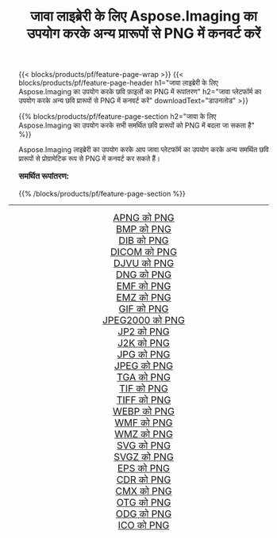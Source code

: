 ﻿---
title: जावा लाइब्रेरी के लिए Aspose.Imaging का उपयोग करके अन्य प्रारूपों से PNG में कनवर्ट करें 
weight: 3920
url: /hi/java/conversion/to/png/ 
lang: hi
langdirlevel: 2
locales: zh-hans,ja,it,ru,de,es,fr,nl,id,lt,pl,pt,vi,tr,ko,zh-hant,ar,hi,th,sv,cs,uk,he
description: Aspose.Imaging का उपयोग करके आप जावा का उपयोग करके अन्य प्रारूपों से PNG में कनवर्ट कर सकते हैं
---

{{< blocks/products/pf/feature-page-wrap >}}
{{< blocks/products/pf/feature-page-header h1="जावा लाइब्रेरी के लिए Aspose.Imaging का उपयोग करके छवि फ़ाइलों का PNG में रूपांतरण" h2="जावा प्लेटफॉर्म का उपयोग करके अन्य छवि प्रारूपों से PNG में कनवर्ट करें" downloadText="डाउनलोड" >}}


{{% blocks/products/pf/feature-page-section  h2="जावा के लिए Aspose.Imaging का उपयोग करके सभी समर्थित छवि प्रारूपों को PNG में बदला जा सकता है" %}}
<p align=justify>Aspose.Imaging लाइब्रेरी का उपयोग करके आप जावा प्लेटफॉर्म का उपयोग करके अन्य समर्थित छवि प्रारूपों से प्रोग्रामेटिक रूप से PNG में कनवर्ट कर सकते हैं।</p>
<h3 style="margin-top:16px;">
समर्थित रूपांतरण:
</h3>
{{% /blocks/products/pf/feature-page-section %}}
<div class="container-fluid productfamilypage bg-gray">
    <div class="convertypes bg-gray agp-content section">
        <div class="container">
		<hr style="margin-left:-20px;"/>
		<div class="row other-converters" style="gap: 10px;font-size: 19px;text-align:center;">
		    <div class='col-md-3 other-converter remove-lp remove-rp'><a href="/imaging/hi/java/conversion/apng-to-png/" style="padding:15px;">APNG को PNG</a></div>
<div class='col-md-3 other-converter remove-lp remove-rp'><a href="/imaging/hi/java/conversion/bmp-to-png/" style="padding:15px;">BMP को PNG</a></div>
<div class='col-md-3 other-converter remove-lp remove-rp'><a href="/imaging/hi/java/conversion/dib-to-png/" style="padding:15px;">DIB को PNG</a></div>
<div class='col-md-3 other-converter remove-lp remove-rp'><a href="/imaging/hi/java/conversion/dicom-to-png/" style="padding:15px;">DICOM को PNG</a></div>
<div class='col-md-3 other-converter remove-lp remove-rp'><a href="/imaging/hi/java/conversion/djvu-to-png/" style="padding:15px;">DJVU को PNG</a></div>
<div class='col-md-3 other-converter remove-lp remove-rp'><a href="/imaging/hi/java/conversion/dng-to-png/" style="padding:15px;">DNG को PNG</a></div>
<div class='col-md-3 other-converter remove-lp remove-rp'><a href="/imaging/hi/java/conversion/emf-to-png/" style="padding:15px;">EMF को PNG</a></div>
<div class='col-md-3 other-converter remove-lp remove-rp'><a href="/imaging/hi/java/conversion/emz-to-png/" style="padding:15px;">EMZ को PNG</a></div>
<div class='col-md-3 other-converter remove-lp remove-rp'><a href="/imaging/hi/java/conversion/gif-to-png/" style="padding:15px;">GIF को PNG</a></div>
<div class='col-md-3 other-converter remove-lp remove-rp'><a href="/imaging/hi/java/conversion/jpeg2000-to-png/" style="padding:15px;">JPEG2000 को PNG</a></div>
<div class='col-md-3 other-converter remove-lp remove-rp'><a href="/imaging/hi/java/conversion/jp2-to-png/" style="padding:15px;">JP2 को PNG</a></div>
<div class='col-md-3 other-converter remove-lp remove-rp'><a href="/imaging/hi/java/conversion/j2k-to-png/" style="padding:15px;">J2K को PNG</a></div>
<div class='col-md-3 other-converter remove-lp remove-rp'><a href="/imaging/hi/java/conversion/jpg-to-png/" style="padding:15px;">JPG को PNG</a></div>
<div class='col-md-3 other-converter remove-lp remove-rp'><a href="/imaging/hi/java/conversion/jpeg-to-png/" style="padding:15px;">JPEG को PNG</a></div>
<div class='col-md-3 other-converter remove-lp remove-rp'><a href="/imaging/hi/java/conversion/tga-to-png/" style="padding:15px;">TGA को PNG</a></div>
<div class='col-md-3 other-converter remove-lp remove-rp'><a href="/imaging/hi/java/conversion/tif-to-png/" style="padding:15px;">TIF को PNG</a></div>
<div class='col-md-3 other-converter remove-lp remove-rp'><a href="/imaging/hi/java/conversion/tiff-to-png/" style="padding:15px;">TIFF को PNG</a></div>
<div class='col-md-3 other-converter remove-lp remove-rp'><a href="/imaging/hi/java/conversion/webp-to-png/" style="padding:15px;">WEBP को PNG</a></div>
<div class='col-md-3 other-converter remove-lp remove-rp'><a href="/imaging/hi/java/conversion/wmf-to-png/" style="padding:15px;">WMF को PNG</a></div>
<div class='col-md-3 other-converter remove-lp remove-rp'><a href="/imaging/hi/java/conversion/wmz-to-png/" style="padding:15px;">WMZ को PNG</a></div>
<div class='col-md-3 other-converter remove-lp remove-rp'><a href="/imaging/hi/java/conversion/svg-to-png/" style="padding:15px;">SVG को PNG</a></div>
<div class='col-md-3 other-converter remove-lp remove-rp'><a href="/imaging/hi/java/conversion/svgz-to-png/" style="padding:15px;">SVGZ को PNG</a></div>
<div class='col-md-3 other-converter remove-lp remove-rp'><a href="/imaging/hi/java/conversion/eps-to-png/" style="padding:15px;">EPS को PNG</a></div>
<div class='col-md-3 other-converter remove-lp remove-rp'><a href="/imaging/hi/java/conversion/cdr-to-png/" style="padding:15px;">CDR को PNG</a></div>
<div class='col-md-3 other-converter remove-lp remove-rp'><a href="/imaging/hi/java/conversion/cmx-to-png/" style="padding:15px;">CMX को PNG</a></div>
<div class='col-md-3 other-converter remove-lp remove-rp'><a href="/imaging/hi/java/conversion/otg-to-png/" style="padding:15px;">OTG को PNG</a></div>
<div class='col-md-3 other-converter remove-lp remove-rp'><a href="/imaging/hi/java/conversion/odg-to-png/" style="padding:15px;">ODG को PNG</a></div>
<div class='col-md-3 other-converter remove-lp remove-rp'><a href="/imaging/hi/java/conversion/ico-to-png/" style="padding:15px;">ICO को PNG</a></div>
                </div>
        </div>
    </div>
</div>
<br/>

